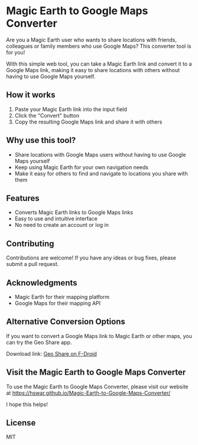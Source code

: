 # Magic Earth to Google Maps Converter

Are you a Magic Earth user who wants to share locations with friends, colleagues or family members who use Google Maps? This converter tool is for you!

With this simple web tool, you can take a Magic Earth link and convert it to a Google Maps link, making it easy to share locations with others without having to use Google Maps yourself.

## How it works

1. Paste your Magic Earth link into the input field
2. Click the "Convert" button
3. Copy the resulting Google Maps link and share it with others

## Why use this tool?

* Share locations with Google Maps users without having to use Google Maps yourself
* Keep using Magic Earth for your own navigation needs
* Make it easy for others to find and navigate to locations you share with them

## Features

* Converts Magic Earth links to Google Maps links
* Easy to use and intuitive interface
* No need to create an account or log in

## Contributing

Contributions are welcome! If you have any ideas or bug fixes, please submit a pull request.

## Acknowledgments

* Magic Earth for their mapping platform
* Google Maps for their mapping API

## Alternative Conversion Options
If you want to convert a Google Maps link to Magic Earth or other maps, you can try the Geo Share app.

Download link:
[Geo Share on F-Droid](https://f-droid.org/packages/page.ooooo.geoshare/)

## Visit the Magic Earth to Google Maps Converter
To use the Magic Earth to Google Maps Converter, please visit our website at https://hswar.github.io/Magic-Earth-to-Google-Maps-Converter/

I hope this helps!

## License

MIT
